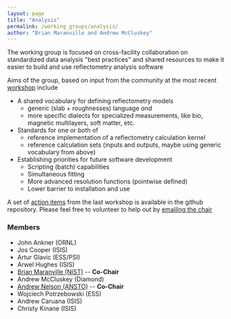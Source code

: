 ```yaml
---
layout: page
title: "Analysis"
permalink: /working_groups/analysis/
author: "Brian Maranville and Andrew McCluskey"
---
```


The working group is focused on cross-facility collaboration on standardized data analysis "best practices" and shared resources to make it easier to build and use reflectometry analysis software

Aims of the group, based on input from the community at the most recent [workshop](https://www.reflectometry.org/workshop_2020/) include

- A shared vocabulary for defining reflectometry models
    - generic (slab + roughnesses) language *and*
    - more specific dialects for specialized measurements, like bio, magnetic multilayers, soft matter, etc.
- Standards for one or both of 
    - reference implementation of a reflectometry calculation kernel
    - reference calculation sets (inputs and outputs, maybe using generic vocabulary from above)
- Establishing priorities for future software development
    - Scripting (batch) capabilities
    - Simultaneous fitting
    - More advanced resolution functions (pointwise defined)
    - Lower barrier to installation and use

A set of [action items](https://github.com/reflectivity/analysis/projects/1) from the last workshop is available in the github repository.  Please feel free to volunteer to help out by [emailing the chair](mailto:brian.maranville@nist.gov) 


### Members

- John Ankner (ORNL)
- Jos Cooper (ISIS)
- Artur Glavic (ESS/PSI)
- Arwel Hughes (ISIS) 
- [Brian Maranville (NIST)](mailto:brian.maranville@nist.gov) -- **Co-Chair**
- Andrew McCluskey (Diamond)
- [Andrew Nelson (ANSTO)](mailto:anz@ansto.gov.au) -- **Co-Chair**
- Wojciech Potrzebowski (ESS)
- Andrew Caruana (ISIS)
- Christy Kinane (ISIS)
